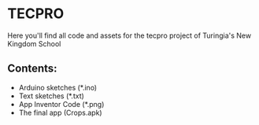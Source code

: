 # TECPRO

Here you'll find all code and assets for the tecpro project of Turingia's New Kingdom School

## Contents:

- Arduino sketches (*.ino)
- Text sketches (*.txt)
- App Inventor Code (*.png)
- The final app (Crops.apk)

